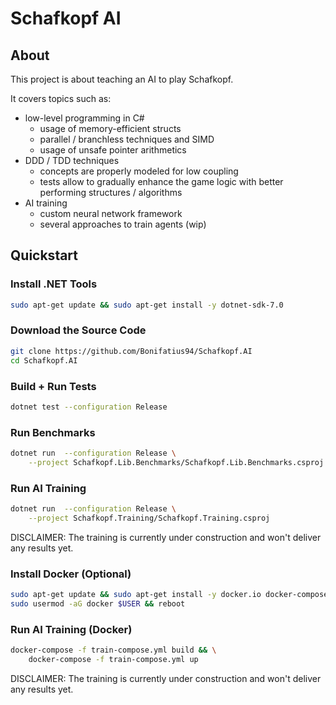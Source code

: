 
# Schafkopf AI

## About
This project is about teaching an AI to play Schafkopf.

It covers topics such as:
- low-level programming in C#
  - usage of memory-efficient structs
  - parallel / branchless techniques and SIMD
  - usage of unsafe pointer arithmetics
- DDD / TDD techniques
  - concepts are properly modeled for low coupling
  - tests allow to gradually enhance the game logic
    with better performing structures / algorithms
- AI training
  - custom neural network framework
  - several approaches to train agents (wip)

## Quickstart

### Install .NET Tools

```sh
sudo apt-get update && sudo apt-get install -y dotnet-sdk-7.0
```

### Download the Source Code

```sh
git clone https://github.com/Bonifatius94/Schafkopf.AI
cd Schafkopf.AI
```

### Build + Run Tests

```sh
dotnet test --configuration Release
```

### Run Benchmarks

```sh
dotnet run  --configuration Release \
    --project Schafkopf.Lib.Benchmarks/Schafkopf.Lib.Benchmarks.csproj
```

### Run AI Training

```sh
dotnet run  --configuration Release \
    --project Schafkopf.Training/Schafkopf.Training.csproj
```

DISCLAIMER: The training is currently under construction
and won't deliver any results yet.

### Install Docker (Optional)

```sh
sudo apt-get update && sudo apt-get install -y docker.io docker-compose
sudo usermod -aG docker $USER && reboot
```

### Run AI Training (Docker)

```sh
docker-compose -f train-compose.yml build && \
    docker-compose -f train-compose.yml up
```

DISCLAIMER: The training is currently under construction
and won't deliver any results yet.
